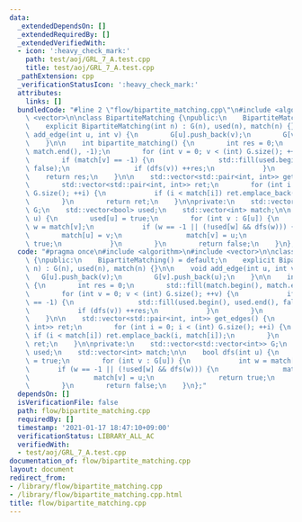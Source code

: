 ```yaml
---
data:
  _extendedDependsOn: []
  _extendedRequiredBy: []
  _extendedVerifiedWith:
  - icon: ':heavy_check_mark:'
    path: test/aoj/GRL_7_A.test.cpp
    title: test/aoj/GRL_7_A.test.cpp
  _pathExtension: cpp
  _verificationStatusIcon: ':heavy_check_mark:'
  attributes:
    links: []
  bundledCode: "#line 2 \"flow/bipartite_matching.cpp\"\n#include <algorithm>\n#include\
    \ <vector>\n\nclass BipartiteMatching {\npublic:\n    BipartiteMatching() = default;\n\
    \    explicit BipartiteMatching(int n) : G(n), used(n), match(n) {}\n\n    void\
    \ add_edge(int u, int v) {\n        G[u].push_back(v);\n        G[v].push_back(u);\n\
    \    }\n\n    int bipartite_matching() {\n        int res = 0;\n        std::fill(match.begin(),\
    \ match.end(), -1);\n        for (int v = 0; v < (int) G.size(); ++v) {\n    \
    \        if (match[v] == -1) {\n                std::fill(used.begin(), used.end(),\
    \ false);\n                if (dfs(v)) ++res;\n            }\n        }\n    \
    \    return res;\n    }\n\n    std::vector<std::pair<int, int>> get_edges() {\n\
    \        std::vector<std::pair<int, int>> ret;\n        for (int i = 0; i < (int)\
    \ G.size(); ++i) {\n            if (i < match[i]) ret.emplace_back(i, match[i]);\n\
    \        }\n        return ret;\n    }\n\nprivate:\n    std::vector<std::vector<int>>\
    \ G;\n    std::vector<bool> used;\n    std::vector<int> match;\n\n    bool dfs(int\
    \ u) {\n        used[u] = true;\n        for (int v : G[u]) {\n            int\
    \ w = match[v];\n            if (w == -1 || (!used[w] && dfs(w))) {\n        \
    \        match[u] = v;\n                match[v] = u;\n                return\
    \ true;\n            }\n        }\n        return false;\n    }\n};\n"
  code: "#pragma once\n#include <algorithm>\n#include <vector>\n\nclass BipartiteMatching\
    \ {\npublic:\n    BipartiteMatching() = default;\n    explicit BipartiteMatching(int\
    \ n) : G(n), used(n), match(n) {}\n\n    void add_edge(int u, int v) {\n     \
    \   G[u].push_back(v);\n        G[v].push_back(u);\n    }\n\n    int bipartite_matching()\
    \ {\n        int res = 0;\n        std::fill(match.begin(), match.end(), -1);\n\
    \        for (int v = 0; v < (int) G.size(); ++v) {\n            if (match[v]\
    \ == -1) {\n                std::fill(used.begin(), used.end(), false);\n    \
    \            if (dfs(v)) ++res;\n            }\n        }\n        return res;\n\
    \    }\n\n    std::vector<std::pair<int, int>> get_edges() {\n        std::vector<std::pair<int,\
    \ int>> ret;\n        for (int i = 0; i < (int) G.size(); ++i) {\n           \
    \ if (i < match[i]) ret.emplace_back(i, match[i]);\n        }\n        return\
    \ ret;\n    }\n\nprivate:\n    std::vector<std::vector<int>> G;\n    std::vector<bool>\
    \ used;\n    std::vector<int> match;\n\n    bool dfs(int u) {\n        used[u]\
    \ = true;\n        for (int v : G[u]) {\n            int w = match[v];\n     \
    \       if (w == -1 || (!used[w] && dfs(w))) {\n                match[u] = v;\n\
    \                match[v] = u;\n                return true;\n            }\n\
    \        }\n        return false;\n    }\n};"
  dependsOn: []
  isVerificationFile: false
  path: flow/bipartite_matching.cpp
  requiredBy: []
  timestamp: '2021-01-17 18:47:10+09:00'
  verificationStatus: LIBRARY_ALL_AC
  verifiedWith:
  - test/aoj/GRL_7_A.test.cpp
documentation_of: flow/bipartite_matching.cpp
layout: document
redirect_from:
- /library/flow/bipartite_matching.cpp
- /library/flow/bipartite_matching.cpp.html
title: flow/bipartite_matching.cpp
---
```

